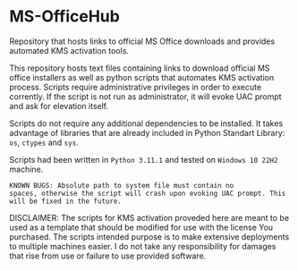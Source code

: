 # MS-OfficeHub
Repository that hosts links to official MS Office downloads and provides automated KMS activation tools.

This repository hosts text files containing links to download official MS office installers as well as python scripts that automates KMS activation process. Scripts require administrative privileges in order to execute corrently. If the script is not run as administrator, it will evoke UAC prompt and ask for elevation itself.

Scripts do not require any additional dependencies to be installed. It takes advantage of libraries that are already included in Python Standart Library: <code>os</code>,  <code>ctypes</code> and <code>sys</code>.

Scripts had been written in <code>Python 3.11.1</code> and tested on <code>Windows 10 22H2</code> machine.   

<code>KNOWN BUGS: Absolute path to system file must contain no spaces, otherwise the script will crash upon evoking UAC prompt. This will be fixed in the future.</code>

DISCLAIMER: The scripts for KMS activation proveded here are meant to be used as a template that should be modified for use with the license You purchased. The scripts intended purpose is to make extensive deployments to multiple machines easier. I do not take any responsibility for damages that rise from use or failure to use provided software.
